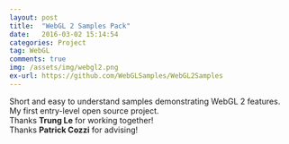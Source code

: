 ```yaml
---
layout: post
title:  "WebGL 2 Samples Pack"
date:   2016-03-02 15:14:54
categories: Project
tag: WebGL
comments: true
img: /assets/img/webgl2.png
ex-url: https://github.com/WebGLSamples/WebGL2Samples
---
```

Short and easy to understand samples demonstrating WebGL 2 features. 
My first entry-level open source project. <br/>
Thanks **Trung Le** for working together! <br/>
Thanks **Patrick Cozzi** for advising! 

<!--more-->

